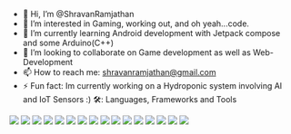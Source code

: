 - 👋 Hi, I’m @ShravanRamjathan
- 👀 I’m interested in Gaming, working out, and oh yeah...code.
- 🌱 I’m currently learning Android development with Jetpack compose and some Arduino(C++)
- 💞️ I’m looking to collaborate on Game development as well as Web-Development
- 📫 How to reach me: shravanramjathan@gmail.com  
- ⚡ Fun fact: Im currently working on a Hydroponic system involving AI and IoT Sensors :)
 🛠️: Languages, Frameworks and Tools
<img src="https://cdn.jsdelivr.net/gh/devicons/devicon@latest/icons/android/android-plain.svg" />
<img src="https://cdn.jsdelivr.net/gh/devicons/devicon@latest/icons/arduino/arduino-original-wordmark.svg" />
<img src="https://cdn.jsdelivr.net/gh/devicons/devicon@latest/icons/azure/azure-original.svg" />
<img src="https://cdn.jsdelivr.net/gh/devicons/devicon@latest/icons/csharp/csharp-original.svg" />
<img src="https://cdn.jsdelivr.net/gh/devicons/devicon@latest/icons/figma/figma-original.svg" />
<img src="https://cdn.jsdelivr.net/gh/devicons/devicon@latest/icons/gradle/gradle-original.svg" />
<img src="https://cdn.jsdelivr.net/gh/devicons/devicon@latest/icons/java/java-original-wordmark.svg" />
<img src="https://cdn.jsdelivr.net/gh/devicons/devicon@latest/icons/jetpackcompose/jetpackcompose-original-wordmark.svg" />
<img src="https://cdn.jsdelivr.net/gh/devicons/devicon@latest/icons/kotlin/kotlin-original-wordmark.svg" />
<img src="https://cdn.jsdelivr.net/gh/devicons/devicon@latest/icons/mysql/mysql-original-wordmark.svg" />
<img src="https://cdn.jsdelivr.net/gh/devicons/devicon@latest/icons/nuget/nuget-original-wordmark.svg" />
<img src="https://cdn.jsdelivr.net/gh/devicons/devicon@latest/icons/oracle/oracle-original.svg" />
<img src="https://cdn.jsdelivr.net/gh/devicons/devicon@latest/icons/postman/postman-original-wordmark.svg" />
<img src="https://cdn.jsdelivr.net/gh/devicons/devicon@latest/icons/python/python-original.svg" />
<img src="https://cdn.jsdelivr.net/gh/devicons/devicon@latest/icons/sqldeveloper/sqldeveloper-original.svg" />
<img src="https://cdn.jsdelivr.net/gh/devicons/devicon@latest/icons/unity/unity-original-wordmark.svg" />
          


